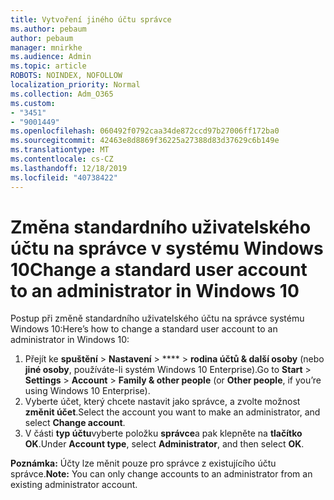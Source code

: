 ```yaml
---
title: Vytvoření jiného účtu správce
ms.author: pebaum
author: pebaum
manager: mnirkhe
ms.audience: Admin
ms.topic: article
ROBOTS: NOINDEX, NOFOLLOW
localization_priority: Normal
ms.collection: Adm_O365
ms.custom:
- "3451"
- "9001449"
ms.openlocfilehash: 060492f0792caa34de872ccd97b27006ff172ba0
ms.sourcegitcommit: 42463e8d8869f36225a27388d83d37629c6b149e
ms.translationtype: MT
ms.contentlocale: cs-CZ
ms.lasthandoff: 12/18/2019
ms.locfileid: "40738422"
---
```

# <a name="change-a-standard-user-account-to-an-administrator-in-windows-10"></a><span data-ttu-id="c3ef6-102">Změna standardního uživatelského účtu na správce v systému Windows 10</span><span class="sxs-lookup"><span data-stu-id="c3ef6-102">Change a standard user account to an administrator in Windows 10</span></span>

<span data-ttu-id="c3ef6-103">Postup při změně standardního uživatelského účtu na správce systému Windows 10:</span><span class="sxs-lookup"><span data-stu-id="c3ef6-103">Here’s how to change a standard user account to an administrator in Windows 10:</span></span>

1. <span data-ttu-id="c3ef6-104">Přejít ke **spuštění** > **Nastavení** > \*\*\*\* > **rodina účtů & další osoby** (nebo **jiné osoby**, používáte-li systém Windows 10 Enterprise).</span><span class="sxs-lookup"><span data-stu-id="c3ef6-104">Go to **Start** > **Settings** > **Account** > **Family & other people** (or **Other people**, if you’re using Windows 10 Enterprise).</span></span>
2. <span data-ttu-id="c3ef6-105">Vyberte účet, který chcete nastavit jako správce, a zvolte možnost **změnit účet**.</span><span class="sxs-lookup"><span data-stu-id="c3ef6-105">Select the account you want to make an administrator, and select **Change account**.</span></span>
3. <span data-ttu-id="c3ef6-106">V části **typ účtu**vyberte položku **správce**a pak klepněte na **tlačítko OK**.</span><span class="sxs-lookup"><span data-stu-id="c3ef6-106">Under **Account type**, select **Administrator**, and then select **OK**.</span></span>

<span data-ttu-id="c3ef6-107">**Poznámka:** Účty lze měnit pouze pro správce z existujícího účtu správce.</span><span class="sxs-lookup"><span data-stu-id="c3ef6-107">**Note:** You can only change accounts to an administrator from an existing administrator account.</span></span>